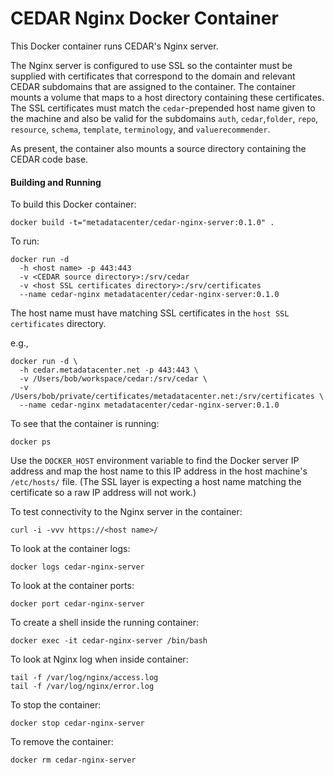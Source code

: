 CEDAR Nginx Docker Container
============================

This Docker container runs CEDAR's Nginx server. 

The Nginx server is configured to use SSL so the containter must be supplied with certificates
that correspond to the domain and relevant CEDAR subdomains that are assigned to the container.
The container mounts a volume that maps to a host directory containing these certificates. 
The SSL certificates must match the ```cedar```-prepended host name given to the machine and also be 
valid for the subdomains ```auth```, ```cedar```,```folder```, ```repo```, 
```resource```, ```schema```, ```template```, ```terminology```, and ```valuerecommender```. 

As present, the container also mounts a source directory containing the CEDAR code base.

#### Building and Running

To build this Docker container:

    docker build -t="metadatacenter/cedar-nginx-server:0.1.0" .

To run:

    docker run -d 
      -h <host name> -p 443:443 
      -v <CEDAR source directory>:/srv/cedar 
      -v <host SSL certificates directory>:/srv/certificates 
      --name cedar-nginx metadatacenter/cedar-nginx-server:0.1.0

The host name must have matching SSL certificates in the ```host SSL certificates``` directory. 

e.g.,

    docker run -d \
      -h cedar.metadatacenter.net -p 443:443 \
      -v /Users/bob/workspace/cedar:/srv/cedar \
      -v /Users/bob/private/certificates/metadatacenter.net:/srv/certificates \
      --name cedar-nginx metadatacenter/cedar-nginx-server:0.1.0

To see that the container is running:

    docker ps

Use the ```DOCKER_HOST``` environment variable to find the Docker server IP address and map the host name to this 
IP address in the host machine's ```/etc/hosts/``` file. 
(The SSL layer is expecting a host name matching the certificate so a raw IP address will not work.)

To test connectivity to the Nginx server in the container:

    curl -i -vvv https://<host name>/

To look at the container logs:

    docker logs cedar-nginx-server

To look at the container ports:

    docker port cedar-nginx-server 

To create a shell inside the running container:

    docker exec -it cedar-nginx-server /bin/bash

To look at Nginx log when inside container:

    tail -f /var/log/nginx/access.log
    tail -f /var/log/nginx/error.log

To stop the container:

    docker stop cedar-nginx-server

To remove the container:

    docker rm cedar-nginx-server


